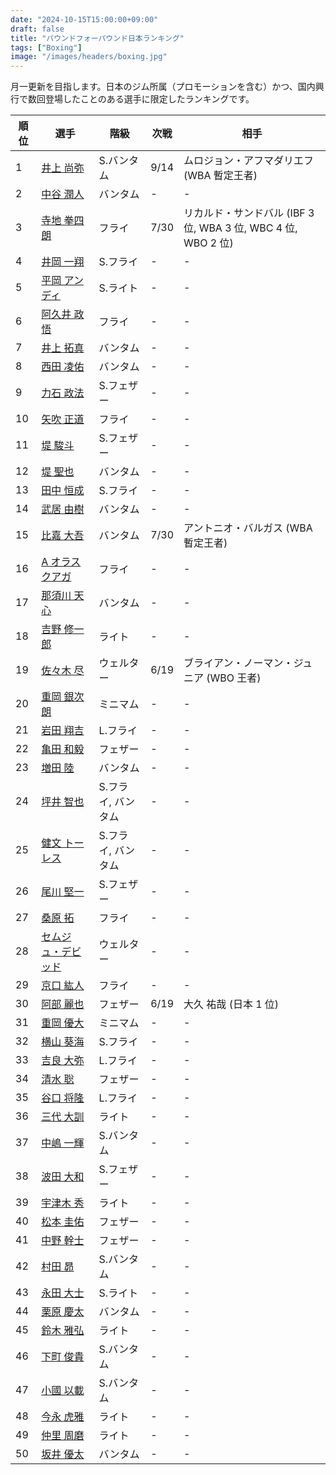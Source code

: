 ```yaml
---
date: "2024-10-15T15:00:00+09:00"
draft: false
title: "パウンドフォーパウンド日本ランキング"
tags: ["Boxing"]
image: "/images/headers/boxing.jpg"
---
```


月一更新を目指します。日本のジム所属（プロモーションを含む）かつ、国内興行で数回登場したことのある選手に限定したランキングです。

順位|選手|階級|次戦|相手
---|---|---|---|---
1|[井上 尚弥](https://boxrec.com/en/box-pro/628407)|S.バンタム|9/14|ムロジョン・アフマダリエフ (WBA 暫定王者)
2|[中谷 潤人](https://boxrec.com/en/box-pro/718508)|バンタム|-|-
3|[寺地 拳四朗](https://boxrec.com/en/box-pro/692967)|フライ|7/30|リカルド・サンドバル (IBF 3 位, WBA 3 位, WBC 4 位, WBO 2 位)
4|[井岡 一翔](https://boxrec.com/en/box-pro/483786)|S.フライ|-|-
5|[平岡 アンディ](https://boxrec.com/en/box-pro/672119)|S.ライト|-|-
6|[阿久井 政悟](https://boxrec.com/en/box-pro/685429)|フライ|-|-
7|[井上 拓真](https://boxrec.com/en/box-pro/667667)|バンタム|-|-
8|[西田 凌佑](https://boxrec.com/en/box-pro/898844)|バンタム|-|-
9|[力石 政法](https://boxrec.com/en/box-pro/806436)|S.フェザー|-|-
10|[矢吹 正道](https://boxrec.com/en/box-pro/752510)|フライ|-|-
11|[堤 駿斗](https://boxrec.com/en/box-pro/863092)|S.フェザー|-|-
12|[堤 聖也](https://boxrec.com/en/box-pro/829718)|バンタム|-|-
13|[田中 恒成](https://boxrec.com/en/box-pro/666339)|S.フライ|-|-
14|[武居 由樹](https://boxrec.com/en/box-pro/990774)|バンタム|-|-
15|[比嘉 大吾](https://boxrec.com/en/box-pro/691593)|バンタム|7/30|アントニオ・バルガス (WBA 暫定王者)
16|[A オラスクアガ](https://boxrec.com/en/box-pro/904246)|フライ|-|-
17|[那須川 天心](https://boxrec.com/en/box-pro/853210)|バンタム|-|-
18|[吉野 修一郎](https://boxrec.com/en/box-pro/737760)|ライト|-|-
19|[佐々木 尽](https://boxrec.com/en/box-pro/847229)|ウェルター|6/19|ブライアン・ノーマン・ジュニア (WBO 王者)
20|[重岡 銀次朗](https://boxrec.com/en/box-pro/846108)|ミニマム|-|-
21|[岩田 翔吉](https://boxrec.com/en/box-pro/853769)|L.フライ|-|-
22|[亀田 和毅](https://boxrec.com/en/box-pro/472942)|フェザー|-|-
23|[増田 陸](https://boxrec.com/en/box-pro/1096530)|バンタム|-|-
24|[坪井 智也](https://boxrec.com/en/box-pro/868148)|S.フライ, バンタム|-|-
25|[健文 トーレス](https://boxrec.com/en/box-pro/233323)|S.フライ, バンタム|-|-
26|[尾川 堅一](https://boxrec.com/en/box-pro/535757)|S.フェザー|-|-
27|[桑原 拓](https://boxrec.com/en/box-pro/836764)|フライ|-|-
28|[セムジュ・デビッド](https://boxrec.com/en/box-pro/898239)|ウェルター|-|-
29|[京口 紘人](https://boxrec.com/en/box-pro/752878)|フライ|-|-
30|[阿部 麗也](https://boxrec.com/en/box-pro/654234)|フェザー|6/19|大久 祐哉 (日本 1 位)
31|[重岡 優大](https://boxrec.com/en/box-pro/900843)|ミニマム|-|-
32|[横山 葵海](https://boxrec.com/en/box-pro/1182099)|S.フライ|-|-
33|[吉良 大弥](https://boxrec.com/en/box-pro/1071015)|L.フライ|-|-
34|[清水 聡](https://boxrec.com/en/box-pro/767358)|フェザー|-|-
35|[谷口 将隆](https://boxrec.com/en/box-pro/747308)|L.フライ|-|-
36|[三代 大訓](https://boxrec.com/en/box-pro/794104)|ライト|-|-
37|[中嶋 一輝](https://boxrec.com/en/box-pro/799358)|S.バンタム|-|-
38|[波田 大和](https://boxrec.com/en/box-pro/731145)|S.フェザー|-|-
39|[宇津木 秀](https://boxrec.com/en/box-pro/829717)|ライト|-|-
40|[松本 圭佑](https://boxrec.com/en/box-pro/944445)|フェザー|-|-
41|[中野 幹士](https://boxrec.com/en/box-pro/853415)|フェザー|-|-
42|[村田 昴](https://boxrec.com/en/box-pro/893147)|S.バンタム|-|-
43|[永田 大士](https://boxrec.com/en/box-pro/694940)|S.ライト|-|-
44|[栗原 慶太](https://boxrec.com/en/box-pro/568329)|バンタム|-|-
45|[鈴木 雅弘](https://boxrec.com/en/box-pro/846560)|ライト|-|-
46|[下町 俊貴](https://boxrec.com/en/box-pro/740239)|S.バンタム|-|-
47|[小國 以載](https://boxrec.com/en/box-pro/518213)|S.バンタム|-|-
48|[今永 虎雅](https://boxrec.com/en/box-pro/889835)|ライト|-|-
49|[仲里 周磨](https://boxrec.com/en/box-pro/716694)|ライト|-|-
50|[坂井 優太](https://boxrec.com/en/box-pro/1130028)|バンタム|-|-
